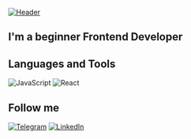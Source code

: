 [![Header](https://github.dev/Li-K482/Li-K482/blob/main/assets/header.png)](https://)

## I'm a beginner Frontend Developer

## Languages and Tools
![JavaScript](https://img.shields.io/badge/-JavaScript-090909?style=for-the-badge&logo=JavaScript&logoColor=ffe81c)
![React](https://img.shields.io/badge/-React-090909?style=for-the-badge&logo=React)

## Follow me
[![Telegram](https://img.shields.io/badge/-Telegram-090909?style=for-the-badge&logo=Telegram&logoColor=27a0d9)](https://t.me/li_key)
[![LinkedIn](https://img.shields.io/badge/-LinkedIn-090909?style=for-the-badge&logo=LinkedIn&logoColor=007bb6)]()

<!-- https://img.shields.io/badge/<LABEL>-<MESSAGE>-<COLOR> -->
<!-- ?style=for-the-badge&logo=appveyor -->
<!-- change that color 090909 -->
